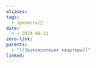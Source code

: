```yaml
---
aliases: 
tags:
  - зрелость/🌱
date:
  - - 2024-08-21
zero-link: 
parents:
  - "[[Звукоизоляция квартиры]]"
linked:
---
```

